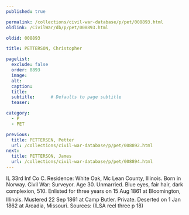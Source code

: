 ```yaml
---
published: true

permalink: /collections/civil-war-database/p/pet/008893.html
oldlink: /CivilWar/db/p/pet/008893.html

oldid: 008893

title: PETTERSON, Christopher

pagelist:
  exclude: false
  order: 8893
  image: 
  alt:
  caption:
  title:
  subtitle:      # Defaults to page subtitle
  teaser:

category: 
  - P 
  - PET

previous:
  title: PETTERSEN, Petter
  url: /collections/civil-war-database/p/pet/008892.html  
next:
  title: PETTERSON, James
  url: /collections/civil-war-database/p/pet/008894.html   
---
```

IL 33rd Inf Co C. Residence: White Oak, Mc Lean County, Illinois. Born in Norway. Civil War: Surveyor. Age 30. Unmarried. Blue eyes, fair hair, dark complexion, 5&#146;10&#148;. Enlisted for three years on 15 Aug 1861 at Bloomington, Illinois. Mustered 22 Sep 1861 at Camp Butler. Private. Deserted on 1 Jan 1862 at Arcadia, Missouri. Sources: (ILSA reel three p 18)